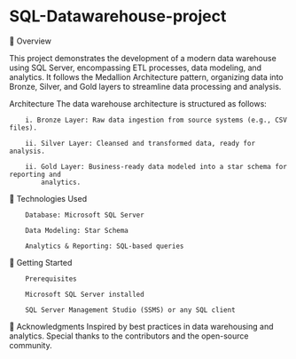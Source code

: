 # SQL-Datawarehouse-project
📖 Overview

This project demonstrates the development of a modern data warehouse using SQL Server, encompassing ETL processes, data modeling, and analytics. It follows the Medallion Architecture pattern, organizing data into Bronze, Silver, and Gold layers to streamline data processing and analysis.

 Architecture
    The data warehouse architecture is structured as follows:

        i. Bronze Layer: Raw data ingestion from source systems (e.g., CSV files).
        
        ii. Silver Layer: Cleansed and transformed data, ready for analysis.
        
        ii. Gold Layer: Business-ready data modeled into a star schema for reporting and 
            analytics.

🔧 Technologies Used

        Database: Microsoft SQL Server
  
        Data Modeling: Star Schema

        Analytics & Reporting: SQL-based queries

🚀 Getting Started

        Prerequisites
        
        Microsoft SQL Server installed
        
        SQL Server Management Studio (SSMS) or any SQL client



🙌 Acknowledgments
Inspired by best practices in data warehousing and analytics. Special thanks to the contributors and the open-source community.
